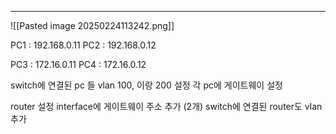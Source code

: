 
---
![[Pasted image 20250224113242.png]]

PC1 : 192.168.0.11
PC2 : 192.168.0.12

PC3 : 172.16.0.11
PC4 : 172.16.0.12


switch에 연결된 pc 들 vlan 100, 이랑 200 설정
각 pc에 게이트웨이 설정

router 설정
interface에 게이트웨이 주소 추가 (2개)
switch에 연결된 router도 vlan 추가